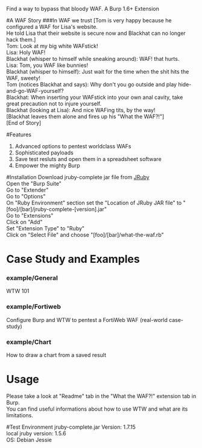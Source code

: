Find a way to bypass that bloody WAF.
A Burp 1.6+ Extension  

#A WAF Story
###In WAF we trust
[Tom is very happy because he configured a WAF for Lisa's website.  
He told Lisa that their website is secure now and Blackhat can no longer hack them.]  
Tom: Look at my big white WAFstick!  
Lisa: Holy WAF!  
Blackhat (whisper to himself while sneaking around): WAF! that hurts.  
Lisa: Tom, you WAF like bunnies!  
Blackhat (whisper to himself): Just wait for the time when the shit hits the WAF, sweety!  
Tom (notices Blackhat and says): Why don't you go outside and play hide-and-go-WAF-yourself?  
Blackhat: When inserting your WAFstick into your own anal cavity, take great precaution not to injure yourself.   
Blackhat (looking at Lisa): And nice WAFing tits, by the way!  
[Blackhat leaves them alone and fires up his "What the WAF?!"]  
[End of Story]

#Features
1. Advanced options to pentest worldclass WAFs  
2. Sophisticated payloads  
3. Save test resluts and open them in a spreadsheet software  
4. Empower the mighty Burp  

#Installation
Download jruby-complete jar file from [JRuby](http://www.jruby.org/download)  
Open the "Burp Suite"  
Go to "Extender"  
Go to "Options"  
On "Ruby Environment" section set the "Location of JRuby JAR file" to   "\[foo\]/\[bar\]/jruby-complete-\[version\].jar"  
Go to "Extensions"  
Click on "Add"  
Set "Extension Type" to "Ruby"  
Click on "Select File" and choose "\[foo\]/\[bar\]/what-the-waf.rb"  

# Case Study and Examples
### example/General
WTW 101  

### example/Fortiweb
Configure Burp and WTW to pentest a FortiWeb WAF (real-world case-study)  

### example/Chart
How to draw a chart from a saved result  

# Usage
Please take a look at "Readme" tab in the "What the WAF?!" extension tab in Burp.  
You can find useful informations about how to use WTW and what are its limitations.  

#Test Environment
jruby-complete.jar Version: 1.7.15  
local jruby version: 1.5.6  
OS: Debian Jessie  
